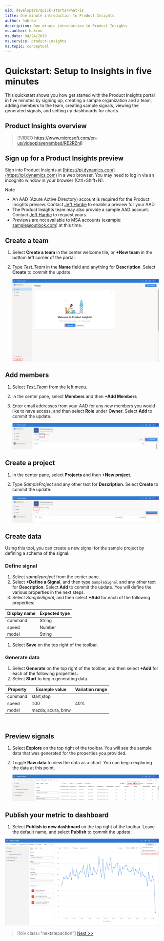 ```yaml
---
uid: developers/quick-starts/what-is
title: One minute introduction to Product Insights
author: hakrou
description: One minute introduction to Product Insights
ms.author: hakrou
ms.date: 04/24/2019
ms.service: product-insights
ms.topic: conceptual
---
```


# <a id="what_is"></a>Quickstart: Setup to Insights in five minutes 

This quickstart shows you how get started with the Product Insights portal in five minutes by signing up, creating a sample organization and a team, adding members to the team, creating sample signals, viewing the generated signals, and setting up dashboards for charts. 

## Product Insights overview

> [!VIDEO https://www.microsoft.com/en-us/videoplayer/embed/RE2RZnI]

## Sign up for a Product Insights preview
Sign into Product Insights at [https://pi.dynamics.com](https://pi.dynamics.com) in a web browser. You may need to log in via an incognito window in your browser (Ctrl+Shift+N).
> [!NOTE]
> - An AAD (Azure Active Directory) account is required for the Product Insights preview. Contact [Jeff Hardie](email:jefhar@microsoft.com) to enable a preview for your AAD.
> - The Product Insights team may also provide a sample AAD account. Contact [Jeff Hardie](email:jefhar@microsoft.com) to request yours.
> - Previews are not available to MSA accounts (example: [sample@outlook.com](email:sample@outlook.com)) at this time.

## Create a team
1. Select **Create a team** in the center welcome tile, or **+New team** in the bottom left corner of the portal.
1. Type *Test_Team* in the **Name** field and anything for **Description**. Select **Create** to commit the update.

	![Create a new team](../images/quick-starts/create-a-team.png)
  
## Add members
1. Select *Test_Team* from the left menu.  
1. In the center pane, select **Members** and then **+Add Members**
1. Enter email addresses from your AAD for any new members you would like to have access, and then select **Role** under **Owner**. Select **Add** to commit the update.

	![Add new members](../images/quick-starts/add-members.png)

## Create a project 
1. In the center pane, select **Projects** and then **+New project**.
1. Type *SampleProject* and any other text for **Description**.  Select **Create** to commit the update.

	![Add new project](../images/quick-starts/add-project.png)
  
## Create data
Using this tool, you can create a new signal for the sample project by defining a schema of the signal. 

### Define signal 
1. Select *sampleproject* from the center pane. 
1. Select **+Define a Signal**, and then type `SampleSignal` and any other text for **Description**.  Select **Add** to commit the update.  You will define the various properties in the next steps.
1. Select *SampleSignal*, and then select **+Add** for each of the following properties:

|Display name | Expected type|
|-------------|--------------|
|command|String| 
|speed|Number  |
|model|String  |

1. Select **Save** on the top right of the toolbar.

### Generate data 
1. Select **Generate** on the top right of the toolbar, and then select **+Add** for each of the following properties:
1. Select **Start** to begin generating data.

|Property|Example value|Variation range|
|--------|-------------|---------------|
|command|start,stop|
|speed|100|40%|
|model|mazda, acura, bmw|

   

## Preview signals
1. Select **Explore** on the top right of the toolbar.  You will see the sample data that was generated for the properties you provided. 
1. Toggle **Raw data** to view the data as a chart.  You can begin exploring the data at this point. 

   ![Preview new signals](../images/quick-starts/preview-signal.png)
 
## Publish your metric to dashboard
1. Select **Publish to new dashboard** on the top right of the toolbar. Leave the default name, and select **Publish** to commit the update.

![Create a dashboard](../images/quick-starts/create-a-dashboard.png)


> [!div class="nextstepaction"]
> [Next >>](who-uses.md)

